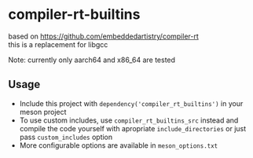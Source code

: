 # compiler-rt-builtins
based on https://github.com/embeddedartistry/compiler-rt</br>
this is a replacement for libgcc

Note: currently only aarch64 and x86_64 are tested

## Usage
* Include this project with ``dependency('compiler_rt_builtins')`` in your meson project
* To use custom includes, use ``compiler_rt_builtins_src`` instead and compile the code yourself with apropriate ``include_directories`` or just pass ``custom_includes`` option
* More configurable options are available in ``meson_options.txt``